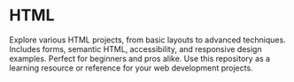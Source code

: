 # HTML
Explore various HTML projects, from basic layouts to advanced techniques. Includes forms, semantic HTML, accessibility, and responsive design examples. Perfect for beginners and pros alike. Use this repository as a learning resource or reference for your web development projects.

